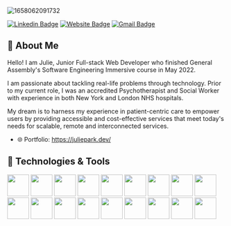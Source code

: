 ![1658062091732](https://user-images.githubusercontent.com/86682774/205100908-5f2f27d4-d691-44e7-b1a8-7ade2d5049fb.jpg)

[![Linkedin Badge](https://img.shields.io/badge/-julieparkdeveloper-blue?style=flat&logo=Linkedin&logoColor=white&link=https://www.linkedin.com/in/julie-park-developer/)](https://www.linkedin.com/in/julie-park-developer/)
[![Website Badge](https://img.shields.io/badge/-juliepark.dev-47CCCC?style=flat&logo=Google-Chrome&logoColor=white&link=https://juliepark.dev)](https://juliepark.dev)
[![Gmail Badge](https://img.shields.io/badge/-julieparksw-c14438?style=flat&logo=Gmail&logoColor=white&link=mailto:julieparksw@gmail.com)](mailto:julieparksw@gmail.com)

## 👋 About Me

Hello! I am Julie, Junior Full-stack Web Developer who finished General Assembly's Software Engineering Immersive course in May 2022.

I am passionate about tackling real-life problems through technology. Prior to my current role, I was an accredited Psychotherapist and Social Worker with experience in both New York and London NHS hospitals.

My dream is to harness my experience in patient-centric care to empower users by providing accessible and cost-effective services that meet today's needs for scalable, remote and interconnected services.

- 🌐 Portfolio: https://juliepark.dev/

## 🔧 Technologies & Tools
  <div className="iconRow">
    <img src="https://cdn.jsdelivr.net/gh/devicons/devicon/icons/html5/html5-original-wordmark.svg" width="50px"
      id="html" />
    <img src="https://cdn.jsdelivr.net/gh/devicons/devicon/icons/css3/css3-original-wordmark.svg" width="50px"
      id="css" />
    <img src="https://cdn.jsdelivr.net/gh/devicons/devicon/icons/python/python-original-wordmark.svg" width="50px"
      id="python" />
    <img src="https://cdn.jsdelivr.net/gh/devicons/devicon/icons/c/c-original.svg" width="50px" id="c" />
    <img src="https://cdn.jsdelivr.net/gh/devicons/devicon/icons/bootstrap/bootstrap-original.svg" width="50px"
      id="bootstrap" />
    <img src="https://cdn.jsdelivr.net/gh/devicons/devicon/icons/bulma/bulma-plain.svg" width="50px" id="bulma" />
    <img src="https://cdn.jsdelivr.net/gh/devicons/devicon/icons/javascript/javascript-original.svg" width="50px"
      id="js" />
    <img src="https://cdn.jsdelivr.net/gh/devicons/devicon/icons/typescript/typescript-original.svg" width="50px"
      id="ts" />
    <img src="https://cdn.jsdelivr.net/gh/devicons/devicon/icons/react/react-original-wordmark.svg" width="50px"
      id="react" />
    <img src="https://cdn.jsdelivr.net/gh/devicons/devicon/icons/jquery/jquery-original-wordmark.svg" width="50px"
      id="jquery" />
    <img src="https://cdn.jsdelivr.net/gh/devicons/devicon/icons/mongodb/mongodb-original-wordmark.svg" width="50px"
      id="mongodb" />
    <img src="https://cdn.jsdelivr.net/gh/devicons/devicon/icons/express/express-original-wordmark.svg" width="50px"
      id="express" />
    <img src="https://cdn.jsdelivr.net/gh/devicons/devicon/icons/nodejs/nodejs-original-wordmark.svg" width="50px"
      id="node" />
    <img src="https://cdn.jsdelivr.net/gh/devicons/devicon/icons/django/django-plain-wordmark.svg" width="50px"
      id="django" />
    <img src="https://cdn.jsdelivr.net/gh/devicons/devicon/icons/postgresql/postgresql-original-wordmark.svg"
      width="50px" id="postgresql" />
    <img src="https://cdn.jsdelivr.net/gh/devicons/devicon/icons/heroku/heroku-plain-wordmark.svg" width="50px"
      id="heroku" />
    <img src="https://cdn.jsdelivr.net/gh/devicons/devicon/icons/git/git-original-wordmark.svg" width="50px" id="git" />
    <img src="https://cdn.jsdelivr.net/gh/devicons/devicon/icons/npm/npm-original-wordmark.svg" width="50px" id="npm" />
  </div>
<!-- 
## &#x1f4c8; GitHub Stats
<a href="https://github.com/jpark0224/github-readme-stats"><img align="center" src="https://github-readme-stats.vercel.app/api?username=jpark0224&show_icons=true&title_color=BE7373&icon_color=BE7373&bg_color=EFE0DE" alt="Anurag's github stats" /></a>
<a href="https://github.com/jpark0224/github-readme-stats"><img align="center" src="https://github-readme-stats.vercel.app/api/top-langs/?username=jpark0224&layout=compact&title_color=BE7373&icon_color=BE7373&bg_color=EFE0DE" /></a>
 -->
